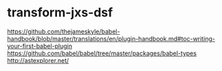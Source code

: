 # transform-jxs-dsf

https://github.com/thejameskyle/babel-handbook/blob/master/translations/en/plugin-handbook.md#toc-writing-your-first-babel-plugin
https://github.com/babel/babel/tree/master/packages/babel-types
http://astexplorer.net/
